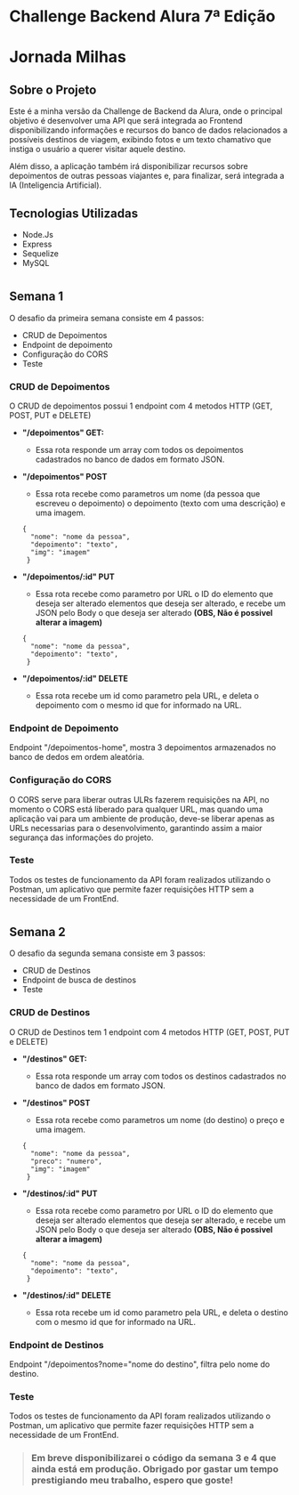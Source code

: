 # Challenge Backend Alura 7ª Edição

# Jornada Milhas

## Sobre o Projeto

  Este é a minha versão da Challenge de Backend da Alura, onde o principal objetivo é desenvolver uma API que será integrada ao Frontend disponibilizando informações e recursos do banco de dados relacionados a possíveis destinos de viagem, exibindo fotos e um texto chamativo que instiga o usuário a querer visitar aquele destino.

Além disso, a aplicação também irá disponibilizar recursos sobre depoimentos de outras pessoas viajantes e, para finalizar, será integrada a IA (Inteligencia Artificial).

## Tecnologias Utilizadas
- Node.Js
- Express
- Sequelize
- MySQL

 #

## Semana 1

  O desafio da primeira semana consiste em 4 passos:
  - CRUD de Depoimentos
  - Endpoint de depoimento
  - Configuração do CORS
  - Teste

### **CRUD de Depoimentos**

 O CRUD de depoimentos possui 1 endpoint com 4 metodos HTTP (GET, POST, PUT e DELETE)

  - **"/depoimentos" GET:**
  
    - Essa rota responde um array com todos os depoimentos cadastrados no banco de dados em formato JSON.


  - **"/depoimentos" POST**

     - Essa rota recebe como parametros um nome (da pessoa que escreveu o depoimento) o depoimento (texto com uma descrição) e uma imagem.
    
      ```
      {
        "nome": "nome da pessoa",
        "depoimento": "texto",
        "img": "imagem"
       } 
      ```


- **"/depoimentos/:id" PUT**
  - Essa rota recebe como parametro por URL o ID do elemento que deseja ser alterado elementos que deseja ser alterado, e recebe um JSON pelo Body o que deseja ser alterado **(OBS, Não é possivel alterar a imagem)**
 
  ```
  {
    "nome": "nome da pessoa",
    "depoimento": "texto",
   } 
  ```

- **"/depoimentos/:id" DELETE**
   - Essa rota recebe um id como parametro pela URL, e deleta o depoimento com o mesmo id que for informado na URL.
 

### Endpoint de Depoimento
  Endpoint "/depoimentos-home", mostra 3 depoimentos armazenados no banco de dedos em ordem aleatória.

### Configuração do CORS
  O CORS serve para liberar outras ULRs fazerem requisições na API, no momento o CORS está liberado para qualquer URL, mas quando uma aplicação vai para um ambiente de produção, deve-se liberar apenas as URLs necessarias para o desenvolvimento, garantindo assim a maior segurança das informações do projeto.

### Teste
  Todos os testes de funcionamento da API foram realizados utilizando o Postman, um aplicativo que permite fazer requisições HTTP sem a necessidade de um FrontEnd.

#

## Semana 2

  O desafio da segunda semana consiste em 3 passos:
  - CRUD de Destinos
  - Endpoint de busca de destinos
  - Teste

### **CRUD de Destinos**

 O CRUD de Destinos tem 1 endpoint com 4 metodos HTTP (GET, POST, PUT e DELETE)

  - **"/destinos" GET:**
  
    - Essa rota responde um array com todos os destinos cadastrados no banco de dados em formato JSON.


  - **"/destinos" POST**

     - Essa rota recebe como parametros um nome (do destino) o preço e uma imagem.
    
      ```
      {
        "nome": "nome da pessoa",
        "preco": "numero",
        "img": "imagem"
       } 
      ```


- **"/destinos/:id" PUT**
  - Essa rota recebe como parametro por URL o ID do elemento que deseja ser alterado elementos que deseja ser alterado, e recebe um JSON pelo Body o que deseja ser alterado **(OBS, Não é possivel alterar a imagem)**
 
  ```
  {
    "nome": "nome da pessoa",
    "depoimento": "texto",
   } 
  ```

- **"/destinos/:id" DELETE**
   - Essa rota recebe um id como parametro pela URL, e deleta o destino com o mesmo id que for informado na URL.
 

### Endpoint de Destinos
  Endpoint "/depoimentos?nome="nome do destino", filtra pelo nome do destino.

### Teste
  Todos os testes de funcionamento da API foram realizados utilizando o Postman, um aplicativo que permite fazer requisições HTTP sem a necessidade de um FrontEnd.

> ### Em breve disponibilizarei o código da semana 3 e 4 que ainda está em produção. Obrigado por gastar um tempo prestigiando meu trabalho, espero que goste!





